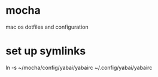 # mocha
mac os dotfiles and configuration
# set up symlinks 
ln -s ~/mocha/config/yabai/yabairc ~/.config/yabai/yabairc

